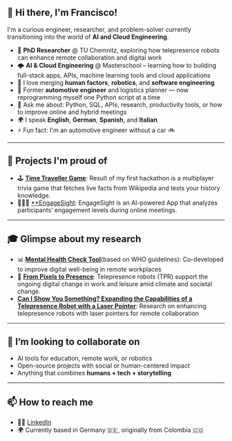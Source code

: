 ## 👋 Hi there, I'm Francisco!

I'm a curious engineer, researcher, and problem-solver currently transitioning into the world of **AI and Cloud Engineering**.

- 🧠 **PhD Researcher** @ TU Chemnitz, exploring how telepresence robots can enhance remote collaboration and digital work  
- 🌩️ **AI & Cloud Engineering** @ Masterschool – learning how to building full-stack apps, APIs, machine learning tools and cloud applications
- 🤖 I love merging **human factors**, **robotics**, and **software engineering**  
- 🔧 Former **automotive engineer** and logistics planner — now reprogramming myself one Python script at a time  
- 💬 Ask me about: Python, SQL, APIs, research, productivity tools, or how to improve online and hybrid meetings
- 🌍 I speak **English**, **German**, **Spanish**, and **Italian**   
- ⚡ Fun fact: I'm an automotive engineer without a car 🚲  

---

## 🚀 Projects I'm proud of

- 🕹️ [**Time Traveller Game**](https://github.com/yourusername/time-traveller-game): Result of my first hackathon is a multiplayer trivia game that fetches live facts from Wikipedia and tests your history knowledge.
- 🧑🏻‍💻 [**EngageSight](https://github.com/franciscoxhernandez/EngageSight): EngageSight is an AI-powered App that analyzes participants’ engagement levels during online meetings.

---

## 🎓 Glimpse about my research

- 📊 [**Mental Health Check Tool**](https://digitalzentrum-chemnitz.de/werkzeuge/selbstchecks/fachcheck-mentale-gesundheit/)(based on WHO guidelines): Co-developed to improve digital well-being in remote workplaces  
- 📡 [**From Pixels to Presence**](https://industry-science.com/en/articles/from-pixels-to-presence): Telepresence robots (TPR) support the ongoing digital change in work and leisure amid climate and societal change. 
- [**Can I Show You Something? Expanding the Capabilities of a Telepresence Robot with a Laser Pointer**](https://link.springer.com/chapter/10.1007/978-3-031-92980-9_16): Research on  enhancing telepresence robots with laser pointers for remote collaboration

---

## 🤝 I’m looking to collaborate on

- AI tools for education, remote work, or robotics  
- Open-source projects with social or human-centered impact  
- Anything that combines **humans + tech + storytelling**

---

## 📫 How to reach me

- 🧑‍💼 [LinkedIn](https://www.linkedin.com/in/francisco-hernandez-col-ger/)  
- 🌍 Currently based in Germany 🇩🇪, originally from Colombia 🇨🇴  

